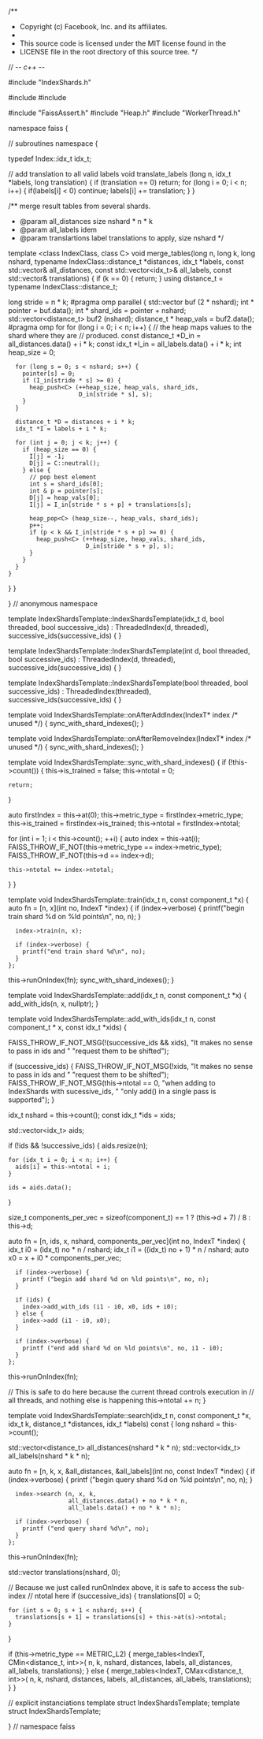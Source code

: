 
/**
 * Copyright (c) Facebook, Inc. and its affiliates.
 *
 * This source code is licensed under the MIT license found in the
 * LICENSE file in the root directory of this source tree.
 */

// -*- c++ -*-

#include "IndexShards.h"

#include <cstdio>
#include <functional>

#include "FaissAssert.h"
#include "Heap.h"
#include "WorkerThread.h"

namespace faiss {

// subroutines
namespace {

typedef Index::idx_t idx_t;


// add translation to all valid labels
void translate_labels (long n, idx_t *labels, long translation)
{
    if (translation == 0) return;
    for (long i = 0; i < n; i++) {
        if(labels[i] < 0) continue;
        labels[i] += translation;
    }
}


/** merge result tables from several shards.
 * @param all_distances  size nshard * n * k
 * @param all_labels     idem
 * @param translartions  label translations to apply, size nshard
 */

template <class IndexClass, class C>
void
merge_tables(long n, long k, long nshard,
             typename IndexClass::distance_t *distances,
             idx_t *labels,
             const std::vector<typename IndexClass::distance_t>& all_distances,
             const std::vector<idx_t>& all_labels,
             const std::vector<long>& translations) {
  if (k == 0) {
    return;
  }
  using distance_t = typename IndexClass::distance_t;

  long stride = n * k;
#pragma omp parallel
  {
    std::vector<int> buf (2 * nshard);
    int * pointer = buf.data();
    int * shard_ids = pointer + nshard;
    std::vector<distance_t> buf2 (nshard);
    distance_t * heap_vals = buf2.data();
#pragma omp for
    for (long i = 0; i < n; i++) {
      // the heap maps values to the shard where they are
      // produced.
      const distance_t *D_in = all_distances.data() + i * k;
      const idx_t *I_in = all_labels.data() + i * k;
      int heap_size = 0;

      for (long s = 0; s < nshard; s++) {
        pointer[s] = 0;
        if (I_in[stride * s] >= 0) {
          heap_push<C> (++heap_size, heap_vals, shard_ids,
                        D_in[stride * s], s);
        }
      }

      distance_t *D = distances + i * k;
      idx_t *I = labels + i * k;

      for (int j = 0; j < k; j++) {
        if (heap_size == 0) {
          I[j] = -1;
          D[j] = C::neutral();
        } else {
          // pop best element
          int s = shard_ids[0];
          int & p = pointer[s];
          D[j] = heap_vals[0];
          I[j] = I_in[stride * s + p] + translations[s];

          heap_pop<C> (heap_size--, heap_vals, shard_ids);
          p++;
          if (p < k && I_in[stride * s + p] >= 0) {
            heap_push<C> (++heap_size, heap_vals, shard_ids,
                          D_in[stride * s + p], s);
          }
        }
      }
    }
  }
}

} // anonymous namespace

template <typename IndexT>
IndexShardsTemplate<IndexT>::IndexShardsTemplate(idx_t d,
                                                 bool threaded,
                                                 bool successive_ids)
    : ThreadedIndex<IndexT>(d, threaded),
      successive_ids(successive_ids) {
}

template <typename IndexT>
IndexShardsTemplate<IndexT>::IndexShardsTemplate(int d,
                                                 bool threaded,
                                                 bool successive_ids)
    : ThreadedIndex<IndexT>(d, threaded),
      successive_ids(successive_ids) {
}

template <typename IndexT>
IndexShardsTemplate<IndexT>::IndexShardsTemplate(bool threaded,
                                                 bool successive_ids)
    : ThreadedIndex<IndexT>(threaded),
      successive_ids(successive_ids) {
}

template <typename IndexT>
void
IndexShardsTemplate<IndexT>::onAfterAddIndex(IndexT* index /* unused */) {
  sync_with_shard_indexes();
}

template <typename IndexT>
void
IndexShardsTemplate<IndexT>::onAfterRemoveIndex(IndexT* index /* unused */) {
  sync_with_shard_indexes();
}

template <typename IndexT>
void
IndexShardsTemplate<IndexT>::sync_with_shard_indexes() {
  if (!this->count()) {
    this->is_trained = false;
    this->ntotal = 0;

    return;
  }

  auto firstIndex = this->at(0);
  this->metric_type = firstIndex->metric_type;
  this->is_trained = firstIndex->is_trained;
  this->ntotal = firstIndex->ntotal;

  for (int i = 1; i < this->count(); ++i) {
    auto index = this->at(i);
    FAISS_THROW_IF_NOT(this->metric_type == index->metric_type);
    FAISS_THROW_IF_NOT(this->d == index->d);

    this->ntotal += index->ntotal;
  }
}

template <typename IndexT>
void
IndexShardsTemplate<IndexT>::train(idx_t n,
                                   const component_t *x) {
  auto fn =
    [n, x](int no, IndexT *index) {
      if (index->verbose) {
        printf("begin train shard %d on %ld points\n", no, n);
      }

      index->train(n, x);

      if (index->verbose) {
        printf("end train shard %d\n", no);
      }
    };

  this->runOnIndex(fn);
  sync_with_shard_indexes();
}

template <typename IndexT>
void
IndexShardsTemplate<IndexT>::add(idx_t n,
                                 const component_t *x) {
  add_with_ids(n, x, nullptr);
}

template <typename IndexT>
void
IndexShardsTemplate<IndexT>::add_with_ids(idx_t n,
                                          const component_t * x,
                                          const idx_t *xids) {

  FAISS_THROW_IF_NOT_MSG(!(successive_ids && xids),
                         "It makes no sense to pass in ids and "
                         "request them to be shifted");

  if (successive_ids) {
    FAISS_THROW_IF_NOT_MSG(!xids,
                           "It makes no sense to pass in ids and "
                           "request them to be shifted");
    FAISS_THROW_IF_NOT_MSG(this->ntotal == 0,
                           "when adding to IndexShards with sucessive_ids, "
                           "only add() in a single pass is supported");
  }

  idx_t nshard = this->count();
  const idx_t *ids = xids;

  std::vector<idx_t> aids;

  if (!ids && !successive_ids) {
    aids.resize(n);

    for (idx_t i = 0; i < n; i++) {
      aids[i] = this->ntotal + i;
    }

    ids = aids.data();
  }

  size_t components_per_vec =
    sizeof(component_t) == 1 ? (this->d + 7) / 8 : this->d;

  auto fn =
    [n, ids, x, nshard, components_per_vec](int no, IndexT *index) {
      idx_t i0 = (idx_t) no * n / nshard;
      idx_t i1 = ((idx_t) no + 1) * n / nshard;
      auto x0 = x + i0 * components_per_vec;

      if (index->verbose) {
        printf ("begin add shard %d on %ld points\n", no, n);
      }

      if (ids) {
        index->add_with_ids (i1 - i0, x0, ids + i0);
      } else {
        index->add (i1 - i0, x0);
      }

      if (index->verbose) {
        printf ("end add shard %d on %ld points\n", no, i1 - i0);
      }
    };

  this->runOnIndex(fn);

  // This is safe to do here because the current thread controls execution in
  // all threads, and nothing else is happening
  this->ntotal += n;
}

template <typename IndexT>
void
IndexShardsTemplate<IndexT>::search(idx_t n,
                                    const component_t *x,
                                    idx_t k,
                                    distance_t *distances,
                                    idx_t *labels) const {
  long nshard = this->count();

  std::vector<distance_t> all_distances(nshard * k * n);
  std::vector<idx_t> all_labels(nshard * k * n);

  auto fn =
    [n, k, x, &all_distances, &all_labels](int no, const IndexT *index) {
      if (index->verbose) {
        printf ("begin query shard %d on %ld points\n", no, n);
      }

      index->search (n, x, k,
                     all_distances.data() + no * k * n,
                     all_labels.data() + no * k * n);

      if (index->verbose) {
        printf ("end query shard %d\n", no);
      }
    };

  this->runOnIndex(fn);

  std::vector<long> translations(nshard, 0);

  // Because we just called runOnIndex above, it is safe to access the sub-index
  // ntotal here
  if (successive_ids) {
    translations[0] = 0;

    for (int s = 0; s + 1 < nshard; s++) {
      translations[s + 1] = translations[s] + this->at(s)->ntotal;
    }
  }

  if (this->metric_type == METRIC_L2) {
    merge_tables<IndexT, CMin<distance_t, int>>(
      n, k, nshard, distances, labels,
      all_distances, all_labels, translations);
  } else {
    merge_tables<IndexT, CMax<distance_t, int>>(
      n, k, nshard, distances, labels,
      all_distances, all_labels, translations);
  }
}

// explicit instanciations
template struct IndexShardsTemplate<Index>;
template struct IndexShardsTemplate<IndexBinary>;

} // namespace faiss
